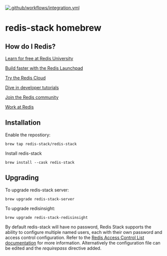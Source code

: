[![.github/workflows/integration.yml](https://github.com/redis-stack/homebrew-redis-stack/actions/workflows/integration.yml/badge.svg)](https://github.com/redis-stack/homebrew-redis-stack/actions/workflows/integration.yml)

# redis-stack homebrew

## How do I Redis?

[Learn for free at Redis University](https://university.redis.com/)

[Build faster with the Redis Launchpad](https://launchpad.redis.com/)

[Try the Redis Cloud](https://redis.com/try-free/)

[Dive in developer tutorials](https://developer.redis.com/)

[Join the Redis community](https://redis.com/community/)

[Work at Redis](https://redis.com/company/careers/jobs/)

## Installation

Enable the repostiory:

```
brew tap redis-stack/redis-stack
```

Install redis-stack

```
brew install --cask redis-stack
```

## Upgrading

To upgrade redis-stack server:

```
brew upgrade redis-stack-server
```

To upgrade redisinsight:

```
brew upgrade redis-stack-redisinsight
```

By default redis-stack will have no password, Redis Stack supports the ability to configure multiple named users, each with their own password and access control configuration.  Refer to the [Redis Access Control List documentation](https://redis.io/docs/management/security/acl/) for more information. Alternatively the configuration file can be edited and the *requirepass* directive added.
